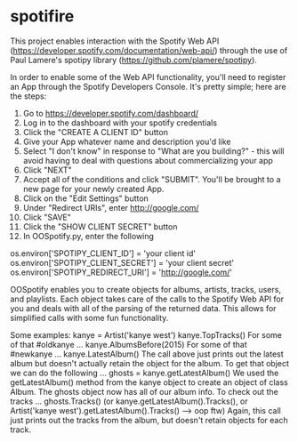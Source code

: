 # spotifire
This project enables interaction with the Spotify Web API (https://developer.spotify.com/documentation/web-api/) through the use of Paul Lamere's spotipy library (https://github.com/plamere/spotipy).

In order to enable some of the Web API functionality, you'll need to register an App through the Spotify Developers Console. It's pretty simple; here are the steps:
1. Go to https://developer.spotify.com/dashboard/
2. Log in to the dashboard with your spotify credentials
3. Click the "CREATE A CLIENT ID" button
4. Give your App whatever name and description you'd like
5. Select "I don't know" in response to "What are you building?" - this will avoid having to deal with questions about commercializing your app
6. Click "NEXT"
7. Accept all of the conditions and click "SUBMIT". You'll be brought to a new page for your newly created App.
8. Click on the "Edit Settings" button
9. Under "Redirect URIs", enter http://google.com/
10. Click "SAVE"
11. Click the "SHOW CLIENT SECRET" button
12. In OOSpotify.py, enter the following 

os.environ['SPOTIPY_CLIENT_ID'] = 'your client id'
os.environ['SPOTIPY_CLIENT_SECRET'] = 'your client secret'
os.environ['SPOTIPY_REDIRECT_URI'] = 'http://google.com/'

OOSpotify enables you to create objects for albums, artists, tracks, users, and playlists. Each object takes care of the calls to the Spotify Web API for you and deals with all of the parsing of the returned data. This allows for simplified calls with some fun functionality.

Some examples:
kanye = Artist('kanye west')
kanye.TopTracks()
For some of that #oldkanye ...
kanye.AlbumsBefore(2015)
For some of that #newkanye ...
kanye.LatestAlbum()
The call above just prints out the latest album but doesn't actually retain the object for the album. To get that object we can do the following ...
ghosts = kanye.getLatestAlbum()
We used the getLatestAlbum() method from the kanye object to create an object of class Album. The ghosts object now has all of our album info.
To check out the tracks ...
ghosts.Tracks() (or kanye.getLatestAlbum().Tracks(), or Artist('kanye west').getLatestAlbum().Tracks() --> oop ftw)
Again, this call just prints out the tracks from the album, but doesn't retain objects for each track. 

